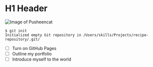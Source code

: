 # H1 Header

![Image of Pusheencat](https://octodex.github.com/images/pusheencat.png)


```
$ git init
Initialized empty Git repository in /Users/skills/Projects/recipe-repository/.git/
```


- [ ] Turn on GitHub Pages
- [ ] Outline my portfolio
- [ ] Introduce myself to the world
